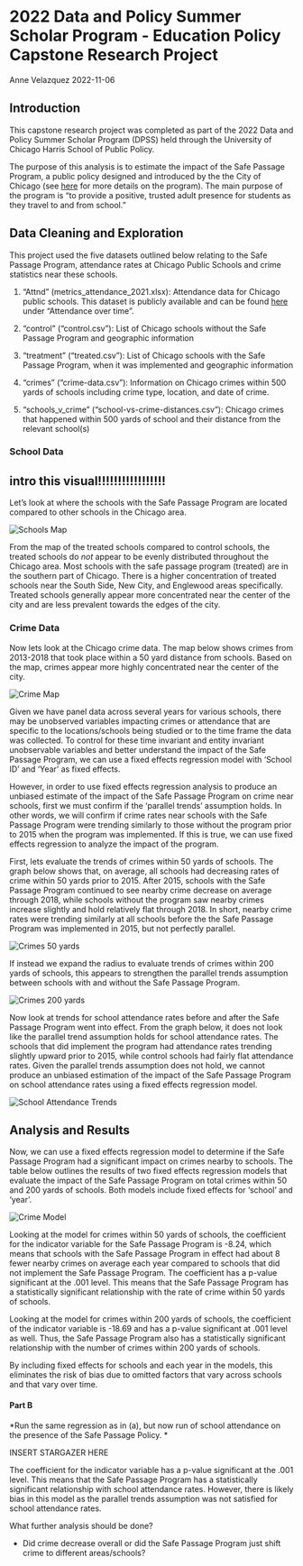 2022 Data and Policy Summer Scholar Program - Education Policy Capstone
Research Project
================
Anne Velazquez
2022-11-06

## Introduction

This capstone research project was completed as part of the 2022 Data
and Policy Summer Scholar Program (DPSS) held through the University of
Chicago Harris School of Public Policy.

The purpose of this analysis is to estimate the impact of the Safe
Passage Program, a public policy designed and introduced by the the City
of Chicago (see
[here](https://www.cps.edu/services-and-supports/student-safety-and-security/safe-passage-program/)
for more details on the program). The main purpose of the program is “to
provide a positive, trusted adult presence for students as they travel
to and from school.”

## Data Cleaning and Exploration

This project used the five datasets outlined below relating to the Safe
Passage Program, attendance rates at Chicago Public Schools and crime
statistics near these schools.

1.  “Attnd” (metrics_attendance_2021.xlsx): Attendance data for Chicago
    public schools. This dataset is publicly available and can be found
    [here](https://www.cps.edu/about/district-data/metrics/) under
    “Attendance over time”.

2.  “control” (“control.csv”): List of Chicago schools without the Safe
    Passage Program and geographic information

3.  “treatment” (“treated.csv”): List of Chicago schools with the Safe
    Passage Program, when it was implemented and geographic information

4.  “crimes” (“crime-data.csv”): Information on Chicago crimes within
    500 yards of schools including crime type, location, and date of
    crime.

5.  “schools_v\_crime” (“school-vs-crime-distances.csv”): Chicago crimes
    that happened within 500 yards of school and their distance from the
    relevant school(s)

### School Data

## intro this visual!!!!!!!!!!!!!!!!!

Let’s look at where the schools with the Safe Passage Program are
located compared to other schools in the Chicago area.

![Schools Map](SchoolsMap.png)

From the map of the treated schools compared to control schools, the
treated schools do *not* appear to be evenly distributed throughout the
Chicago area. Most schools with the safe passage program (treated) are
in the southern part of Chicago. There is a higher concentration of
treated schools near the South Side, New City, and Englewood areas
specifically. Treated schools generally appear more concentrated near
the center of the city and are less prevalent towards the edges of the
city.

### Crime Data

Now lets look at the Chicago crime data. The map below shows crimes from
2013-2018 that took place within a 50 yard distance from schools. Based
on the map, crimes appear more highly concentrated near the center of
the city.

![Crime Map](CrimeMap.png)

Given we have panel data across several years for various schools, there
may be unobserved variables impacting crimes or attendance that are
specific to the locations/schools being studied or to the time frame the
data was collected. To control for these time invariant and entity
invariant unobservable variables and better understand the impact of the
Safe Passage Program, we can use a fixed effects regression model with
‘School ID’ and ‘Year’ as fixed effects.

However, in order to use fixed effects regression analysis to produce an
unbiased estimate of the impact of the Safe Passage Program on crime
near schools, first we must confirm if the ‘parallel trends’ assumption
holds. In other words, we will confirm if crime rates near schools with
the Safe Passage Program were trending similarly to those without the
program prior to 2015 when the program was implemented. If this is true,
we can use fixed effects regression to analyze the impact of the
program.

First, lets evaluate the trends of crimes within 50 yards of schools.
The graph below shows that, on average, all schools had decreasing rates
of crime within 50 yards prior to 2015. After 2015, schools with the
Safe Passage Program continued to see nearby crime decrease on average
through 2018, while schools without the program saw nearby crimes
increase slightly and hold relatively flat through 2018. In short,
nearby crime rates were trending similarly at all schools before the the
Safe Passage Program was implemented in 2015, but not perfectly
parallel.

![Crimes 50 yards](ParallelTrends_Crime50.png)

If instead we expand the radius to evaluate trends of crimes within 200
yards of schools, this appears to strengthen the parallel trends
assumption between schools with and without the Safe Passage Program.

![Crimes 200 yards](ParallelTrends_Crime200.png)

Now look at trends for school attendance rates before and after the Safe
Passage Program went into effect. From the graph below, it does not look
like the parallel trend assumption holds for school attendance rates.
The schools that did implement the program had attendance rates trending
slightly upward prior to 2015, while control schools had fairly flat
attendance rates. Given the parallel trends assumption does not hold, we
cannot produce an unbiased estimation of the impact of the Safe Passage
Program on school attendance rates using a fixed effects regression
model.

![School Attendance Trends](ParallelTrends_Attend.png)

## Analysis and Results

Now, we can use a fixed effects regression model to determine if the
Safe Passage Program had a significant impact on crimes nearby to
schools. The table below outlines the results of two fixed effects
regression models that evaluate the impact of the Safe Passage Program
on total crimes within 50 and 200 yards of schools. Both models include
fixed effects for ‘school’ and ‘year’.

![Crime Model](stargazer_crimes.PNG)

Looking at the model for crimes within 50 yards of schools, the
coefficient for the indicator variable for the Safe Passage Program is
-8.24, which means that schools with the Safe Passage Program in effect
had about 8 fewer nearby crimes on average each year compared to schools
that did not implement the Safe Passage Program. The coefficient has a
p-value significant at the .001 level. This means that the Safe Passage
Program has a statistically significant relationship with the rate of
crime within 50 yards of schools.

Looking at the model for crimes within 200 yards of schools, the
coefficient of the indicator variable is -18.69 and has a p-value
significant at .001 level as well. Thus, the Safe Passage Program also
has a statistically significant relationship with the number of crimes
within 200 yards of schools.

By including fixed effects for schools and each year in the models, this
eliminates the risk of bias due to omitted factors that vary across
schools and that vary over time.

#### Part B

*Run the same regression as in (a), but now run of school attendance on
the presence of the Safe Passage Policy. *

INSERT STARGAZER HERE

The coefficient for the indicator variable has a p-value significant at
the .001 level. This means that the Safe Passage Program has a
statistically significant relationship with school attendance rates.
However, there is likely bias in this model as the parallel trends
assumption was not satisfied for school attendance rates.

What further analysis should be done?

-   Did crime decrease overall or did the Safe Passage Program just
    shift crime to different areas/schools?
